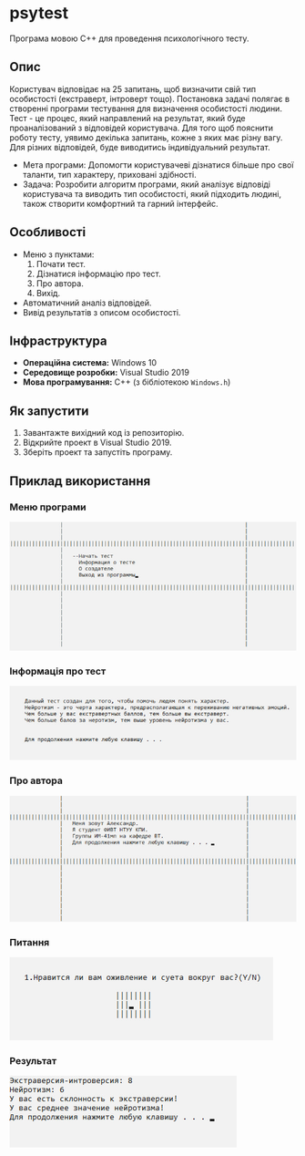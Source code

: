# psytest
Програма мовою C++ для проведення психологічного тесту.

## Опис
Користувач відповідає на 25 запитань, щоб визначити свій тип особистості (екстраверт, інтроверт тощо). 
Постановка задачі полягає в створенні програми тестування для визначення особистості людини. Тест - це процес, який направлений на результат, який буде проаналізований з відповідей користувача. Для того щоб пояснити роботу тесту, уявимо декілька запитань, кожне з яких має різну вагу. Для різних відповідей, буде виводитись індивідуальний результат.
- Мета програми:
 Допомогти користувачеві дізнатися більше про свої таланти, тип характеру, приховані здібності.
- Задача:
Розробити алгоритм програми, який аналізує відповіді користувача та виводить тип особистості, який підходить людині, також створити комфортний та гарний інтерфейс.

## Особливості
- Меню з пунктами:
  1. Почати тест.
  2. Дізнатися інформацію про тест.
  3. Про автора.
  4. Вихід.
- Автоматичний аналіз відповідей.
- Вивід результатів з описом особистості.

## Інфраструктура
- **Операційна система:** Windows 10
- **Середовище розробки:** Visual Studio 2019
- **Мова програмування:** C++ (з бібліотекою `Windows.h`)

## Як запустити
1. Завантажте вихідний код із репозиторію.
2. Відкрийте проект в Visual Studio 2019.
3. Зберіть проект та запустіть програму.

## Приклад використання
### Меню програми
![Menu Screenshot](images/photo_2025-01-01_23-51-30.jpg)

### Інформація про тест
![Question Screenshot](images/photo_2025-01-01_23-53-55.jpg)

### Про автора
![Question Screenshot](images/photo_2025-01-01_23-54-22.jpg)

### Питання
![Question Screenshot](images/photo_2025-01-01_23-58-23.jpg)

### Результат
![Results Screenshot](images/photo_2025-01-01_23-55-57.jpg)


